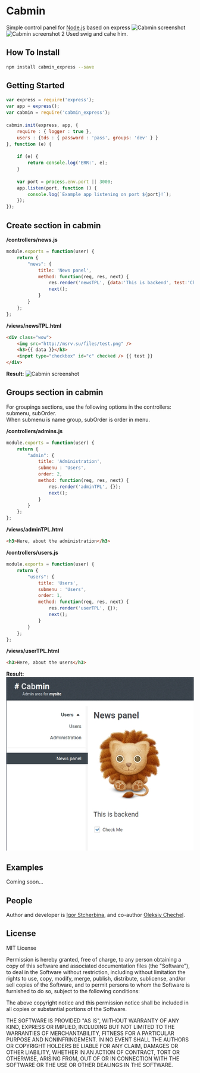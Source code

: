 # Cabmin
Simple control panel for [Node.js](http://nodejs.org) based on express
![Cabmin screenshot](http://msrv.su/files/screen.png)
![Cabmin screenshot 2](http://msrv.su/files/screen2.png) 
Used swig and cahe him.
    

## How To Install   
```bash
npm install cabmin_express --save
```

## Getting Started

```js
var express = require('express');
var app = express();
var cabmin = require('cabmin_express');

cabmin.init(express, app, {
	require : { logger : true },
	users : {tds : { password : 'pass', groups: 'dev' } }
}, function (e) {

	if (e) {
		return console.log('ERR:', e);
	}

	var port = process.env.port || 3000;
	app.listen(port, function () {
		console.log(`Example app listening on port ${port}!`);
	});
});

```

## Create section in cabmin
 
**/controllers/news.js**   
   
```js
module.exports = function(user) { 
    return {
        "news": {
            title: 'News panel',
            method: function(req, res, next) {
                res.render('newsTPL', {data:'This is backend', test:'Check Me'});
                next();
            }
        }
    };
};
```
   
**/views/newsTPL.html**

```html
<div class="wow">
    <img src="http://msrv.su/files/test.png" />
    <h3>{{ data }}</h3>
    <input type="checkbox" id="c" checked /> {{ test }}
</div>
```
   
**Result:**
![Cabmin screenshot](http://msrv.su/files/totem.png)

## Groups section in cabmin
For groupings sections, use the following options in the controllers: submenu, subOrder.  
When submenu is name group, subOrder is order in menu.

**/controllers/admins.js**  
   
```js
module.exports = function(user) {
    return {
        "admin": {
            title: 'Administration',
            submenu : 'Users',
            order: 2,
            method: function(req, res, next) {
                res.render('adminTPL', {});
                next();
            }
        }
    };
};
```

**/views/adminTPL.html**

```html
<h3>Here, about the administration</h3>
```

**/controllers/users.js**  
   
```js
module.exports = function(user) {
    return {
        "users": {
            title: 'Users',
            submenu : 'Users',
            order: 1,
            method: function(req, res, next) {
                res.render('userTPL', {});
                next();
            }
        }
    };
};
```

**/views/userTPL.html**

```html
<h3>Here, about the users</h3>
```

**Result:**
![Cabmin screenshot](https://raw.githubusercontent.com/mirrr/cabmin/master/cb-public/img/submenu.jpg)

## Examples
Coming soon...
   
   
## People

Author and developer is [Igor Stcherbina](https://github.com/eagle7410), and co-author [Oleksiy Chechel](https://github.com/mirrr).
   
## License
   
MIT License


Permission is hereby granted, free of charge, to any person obtaining a copy of this software and associated documentation files (the "Software"), to deal in the Software without restriction, including without limitation the rights to use, copy, modify, merge, publish, distribute, sublicense, and/or sell copies of the Software, and to permit persons to whom the Software is furnished to do so, subject to the following conditions:

The above copyright notice and this permission notice shall be included in all copies or substantial portions of the Software.

THE SOFTWARE IS PROVIDED "AS IS", WITHOUT WARRANTY OF ANY KIND, EXPRESS OR IMPLIED, INCLUDING BUT NOT LIMITED TO THE WARRANTIES OF MERCHANTABILITY, FITNESS FOR A PARTICULAR PURPOSE AND NONINFRINGEMENT. IN NO EVENT SHALL THE AUTHORS OR COPYRIGHT HOLDERS BE LIABLE FOR ANY CLAIM, DAMAGES OR OTHER LIABILITY, WHETHER IN AN ACTION OF CONTRACT, TORT OR OTHERWISE, ARISING FROM, OUT OF OR IN CONNECTION WITH THE SOFTWARE OR THE USE OR OTHER DEALINGS IN THE SOFTWARE.
